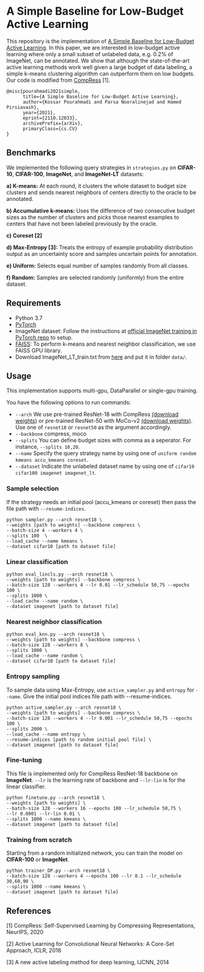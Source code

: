 # A Simple Baseline for Low-Budget Active Learning

This repository is the implementation of [A Simple Baseline for Low-Budget Active Learning](). In this paper, we are interested in low-budget active learning where only a small subset of unlabeled data, e.g. 0.2% of ImageNet, can be annotated. We show that although the state-of-the-art active learning methods work well given a large budget of data labeling, a simple k-means clustering algorithm can outperform them on low budgets. Our code is modified from [CompRess](https://github.com/UMBCvision/CompRess) [1]. 

```
@misc{pourahmadi2021simple,
      title={A Simple Baseline for Low-Budget Active Learning}, 
      author={Kossar Pourahmadi and Parsa Nooralinejad and Hamed Pirsiavash},
      year={2021},
      eprint={2110.12033},
      archivePrefix={arXiv},
      primaryClass={cs.CV}
}
```

## Benchmarks

We implemented the following query strategies in ```strategies.py``` on **CIFAR-10**, **CIFAR-100**, **ImageNet**, and **ImageNet-LT** datasets:

**a) K-means:** At each round, it clusters the whole dataset to budget size clusters and sends nearest neighbors of centers directly to the oracle to be annotated.

**b) Accumulative k-means:** Uses the difference of two consecutive budget sizes as the number of clusters and picks those nearest examples to centers that have not been labeled previously by the oracle.

**c) Coreset [2]**

**d) Max-Entropy [3]:** Treats the entropy of example probability distribution output as an uncertainty score and samples uncertain points for annotation.

**e) Uniform:** Selects equal number of samples randomly from all classes.

**f) Random:** Samples are selected randomly (uniformly) from the entire dataset.

## Requirements

* Python 3.7
* [PyTorch](https://pytorch.org/)
* ImageNet dataset: Follow the instructions at [official ImageNet training in PyTorch repo](https://github.com/pytorch/examples/tree/master/imagenet) to setup.
* [FAISS](https://github.com/facebookresearch/faiss/blob/master/INSTALL.md): To perform k-means and nearest neighbor classification, we use FAISS GPU library.
* Download ImageNet_LT_train.txt from [here](https://drive.google.com/drive/u/1/folders/19cl6GK5B3p5CxzVBy5i4cWSmBy9-rT_-) and put it in folder ```data/```.

## Usage

This implementation supports multi-gpu, DataParallel or single-gpu training. 

You have the following options to run commands:

* ```--arch``` We use pre-trained ResNet-18 with CompRess [(download weights)](https://drive.google.com/file/d/1L-RCmD4gMeicxJhIeqNKU09_sH8R3bwS/view?usp=sharing) or pre-trained ResNet-50 with MoCo-v2 [(download weights)](https://dl.fbaipublicfiles.com/moco/moco_checkpoints/moco_v2_800ep/moco_v2_800ep_pretrain.pth.tar). Use one of ```resnet18``` or ```resnet50``` as the argument accordingly.
* ```--backbone``` compress, moco
* ```--splits``` You can define budget sizes with comma as a seperator. For instance, ```--splits 10,20```.
* ```--name``` Specify the query strategy name by using one of ```uniform random kmeans accu_kmeans coreset```.
* ```--dataset``` Indicate the unlabeled dataset name by using one of ```cifar10 cifar100 imagenet imagenet_lt```.

### Sample selection
If the strategy needs an initial pool (accu_kmeans or coreset) then pass the file path with ```--resume-indices```.

```
python sampler.py --arch resnet18 \
--weights [path to weights] --backbone compress \
--batch-size 4 --workers 4 \
--splits 100  \
--load_cache --name kmeans \
--dataset cifar10 [path to dataset file]
```

### Linear classification

```
python eval_lincls.py --arch resnet18 \
--weights [path to weights] --backbone compress \
--batch-size 128 --workers 4 --lr 0.01 --lr_schedule 50,75 --epochs 100 \
--splits 1000 \  
--load_cache --name random \
--dataset imagenet [path to dataset file]
```

### Nearest neighbor classification

```
python eval_knn.py --arch resnet18 \
--weights [path to weights] --backbone compress \
--batch-size 128 --workers 8 \
--splits 1000 \
--load_cache --name random \
--dataset cifar10 [path to dataset file]
```

### Entropy sampling
To sample data using Max-Entropy, use ```active_sampler.py``` and ```entropy``` for ```--name```. Give the initial pool indices file path with --resume-indices.

```
python active_sampler.py --arch resnet18 \
--weights [path to weights] --backbone compress \
--batch-size 128 --workers 4 --lr 0.001 --lr_schedule 50,75 --epochs 100 \
--splits 2000 \
--load_cache --name entropy \
--resume-indices [path to random initial pool file] \
--dataset imagenet [path to dataset file]
```

### Fine-tuning
This file is implemented only for CompRess ResNet-18 backbone on **ImageNet**. ```--lr``` is the learning rate of backbone and ```--lr-lin``` is for the linear classifier.
```
python finetune.py --arch resnet18 \
--weights [path to weights] \
--batch-size 128 --workers 16 --epochs 100 --lr_schedule 50,75 \
--lr 0.0001 --lr-lin 0.01 \
--splits 1000 --name kmeans \
--dataset imagenet [path to dataset file]
```

### Training from scratch
Starting from a random initialized network, you can train the model on **CIFAR-100** or **ImageNet**.
```
python trainer_DP.py --arch resnet18 \
--batch-size 128 --workers 4 --epochs 100 --lr 0.1 --lr_schedule 30,60,90 \
--splits 1000 --name kmeans \
--dataset imagenet [path to dataset file]
```

## References

[1] CompRess: Self-Supervised Learning by Compressing Representations, NeurIPS, 2020

[2] Active Learning for Convolutional Neural Networks: A Core-Set Approach, ICLR, 2018

[3] A new active labeling method for deep learning, IJCNN, 2014
